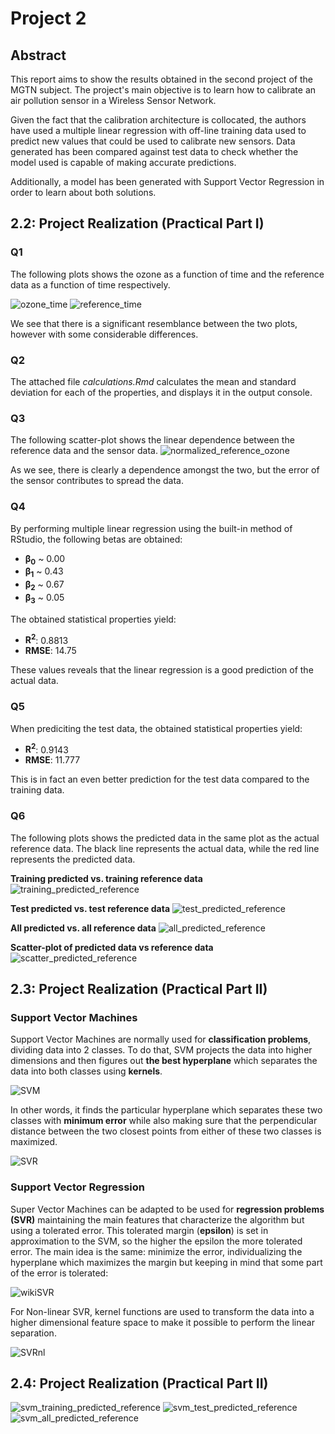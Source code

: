 # Project 2

## Abstract

This report aims to show the results obtained in the second project of the MGTN subject. The project's main objective is to learn how to calibrate an air pollution sensor in a Wireless Sensor Network.

Given the fact that the calibration architecture is collocated, the authors have used a multiple linear regression with off-line training data used to predict new values that could be used to calibrate new sensors. Data generated has been compared against test data to check whether the model used is capable of making accurate predictions.

Additionally, a model has been generated with Support Vector Regression in order to learn about both solutions.

## 2.2: Project Realization (Practical Part I)

### Q1
The following plots shows the ozone as a function of time and the reference data as a function of time respectively.

![ozone_time](plots/ozone_time.png)
![reference_time](plots/reference_time.png)

We see that there is a significant resemblance between the two plots, however with some considerable differences.

### Q2
The attached file *calculations.Rmd* calculates the mean and standard deviation for each of the properties, and displays it in the output console.

### Q3
The following scatter-plot shows the linear dependence between the reference data and the sensor data.
![normalized_reference_ozone](plots/normalized_reference_ozone.png)

As we see, there is clearly a dependence amongst the two, but the error of the sensor contributes to spread the data.

### Q4
By performing multiple linear regression using the built-in method of RStudio, the following betas are obtained:

- **β<sub>0</sub>** ~ 0.00
- **β<sub>1</sub>** ~ 0.43
- **β<sub>2</sub>** ~ 0.67
- **β<sub>3</sub>** ~ 0.05

The obtained statistical properties yield:
- **R<sup>2</sup>**: 0.8813
- **RMSE**: 14.75

These values reveals that the linear regression is a good prediction of the actual data.

### Q5
When prediciting the test data, the obtained statistical properties yield:
- **R<sup>2</sup>**: 0.9143
- **RMSE**: 11.777

This is in fact an even better prediction for the test data compared to the training data.

### Q6
The following plots shows the predicted data in the same plot as the actual reference data. The black line represents the actual data, while the red line represents the predicted data.


**Training predicted vs. training reference data**
![training_predicted_reference](plots/training_predicted_reference.png)

**Test predicted vs. test reference data**
![test_predicted_reference](plots/test_predicted_reference.png)

**All predicted vs. all reference data**
![all_predicted_reference](plots/all_predicted_reference.png)

**Scatter-plot of predicted data vs reference data**
![scatter_predicted_reference](plots/scatter_predicted_reference.png)



## 2.3: Project Realization (Practical Part II)

### Support Vector Machines

Support Vector Machines are normally used for **classification problems**, dividing data into 2 classes. To do that, SVM projects the data into higher dimensions and then figures out **the best hyperplane** which separates the data into both classes using **kernels**.

![SVM](https://i.imgur.com/WuxyO.png)

In other words, it finds the particular hyperplane which separates these two classes with **minimum error** while also making sure that the perpendicular distance between the two closest points from either of these two classes is maximized.

![SVR](https://upload.wikimedia.org/wikipedia/commons/f/fe/Kernel_Machine.svg)

### Support Vector Regression

Super Vector Machines can be adapted to be used for **regression problems (SVR)** maintaining the main features that characterize the algorithm but using a tolerated error. This tolerated margin (**epsilon**) is set in approximation to the SVM, so the higher the epsilon the more tolerated error. The main idea is the same: minimize the error, individualizing the hyperplane which maximizes the margin but keeping in mind that some part of the error is tolerated:

![wikiSVR](https://upload.wikimedia.org/wikipedia/commons/7/7a/Svr_epsilons_demo.svg)

For Non-linear SVR, kernel functions are used to transform the data into a higher dimensional feature space to make it possible to perform the linear separation.

![SVRnl](http://www.saedsayad.com/images/SVR_5.png)

## 2.4: Project Realization (Practical Part II)
![svm_training_predicted_reference](plots/svm_training_predicted_reference.png)
![svm_test_predicted_reference](plots/svm_test_predicted_reference.png)
![svm_all_predicted_reference](plots/svm_all_predicted_reference.png)
